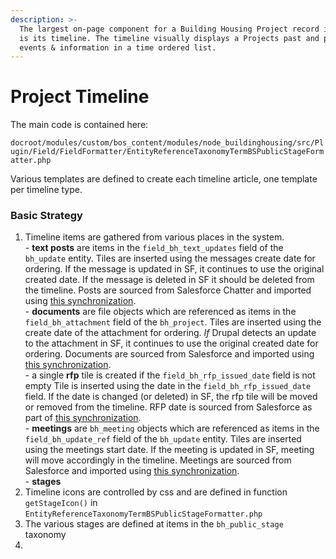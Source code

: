 ```yaml
---
description: >-
  The largest on-page component for a Building Housing Project record in Drupal
  is its timeline. The timeline visually displays a Projects past and projected
  events & information in a time ordered list.
---
```


# Project Timeline

The main code is contained here:

`docroot/modules/custom/bos_content/modules/node_buildinghousing/src/Plugin/Field/FieldFormatter/EntityReferenceTaxonomyTermBSPublicStageFormatter.php`

Various templates are defined to create each timeline article, one template per timeline type.&#x20;

### Basic Strategy

1. Timeline items are gathered from various places in the system.\
   \- **text posts** are items in the `field_bh_text_updates` field of the `bh_update` entity. Tiles are inserted using the messages create date for ordering.  If the message is updated in SF, it continues to use the original created date. If the message is deleted in SF it should be deleted from the timeline. Posts are sourced from Salesforce Chatter and imported using [this synchronization](salesforce-sync.md#building-housing-website-update).\
   \- **documents** are file objects which are referenced as items in the `field_bh_attachment` field of the `bh_project`. Tiles are inserted using the create date of the attachment for ordering. _If_ Drupal detects an update to the attachment in SF, it continues to use the original created date for ordering. Documents are sourced from Salesforce and imported using [this synchronization](salesforce-sync.md#building-housing-website-update).\
   \- a single **rfp** tile is created if the `field_bh_rfp_issued_date` field is not empty  Tile is inserted using the date in the `field_bh_rfp_issued_date` field. If the date is changed (or deleted) in SF, the rfp tile will be moved or removed from the timeline. RFP date is sourced from Salesforce as part of [this synchronization](salesforce-sync.md#building-housing-website-update).\
   \- **meetings** are `bh_meeting` objects which are referenced as  items in the `field_bh_update_ref` field of the `bh_update` entity. Tiles are inserted using the meetings start date.  If the meeting is updated in SF, meeting will move accordingly in the timeline. Meetings are sourced from Salesforce and imported using [this synchronization](salesforce-sync.md#bh-community-meeting-event).\
   \- **stages**
2. Timeline icons are controlled by css and are defined in function `getStageIcon()` in `EntityReferenceTaxonomyTermBSPublicStageFormatter.php`
3. The various stages are defined at items in the `bh_public_stage` taxonomy&#x20;
4.



